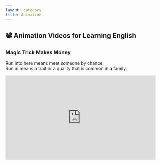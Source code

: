 ```yaml
---
layout: category
title: Animation
---
```


## 📽️ Animation Videos for Learning English

### Magic Trick Makes Money

Run into here means meet someone by chance.<br>
Run in means a trait or a quality that is common in a family. 

<iframe width="480" height="270" src="https://www.youtube.com/embed/oAKzZYr-KIU" title="YouTube video player" frameborder="0" allow="accelerometer; autoplay; clipboard-write; encrypted-media; gyroscope; picture-in-picture" allowfullscreen></iframe>


